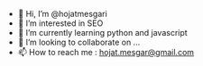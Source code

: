 - 👋 Hi, I’m @hojatmesgari
- 👀 I’m interested in SEO
- 🌱 I’m currently learning python and javascript
- 💞️ I’m looking to collaborate on ...
- 📫 How to reach me : hojat.mesgar@gmail.com

<!---
hojatmesgari/hojatmesgari is a ✨ special ✨ repository because its `README.md` (this file) appears on your GitHub profile.
You can click the Preview link to take a look at your changes.
--->
